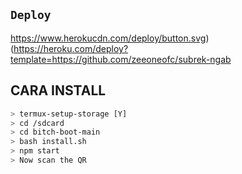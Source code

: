 ## `Deploy`
https://www.herokucdn.com/deploy/button.svg)(https://heroku.com/deploy?template=https://github.com/zeeoneofc/subrek-ngab

## CARA INSTALL
```bash
> termux-setup-storage [Y]
> cd /sdcard
> cd bitch-boot-main
> bash install.sh
> npm start
> Now scan the QR
```
